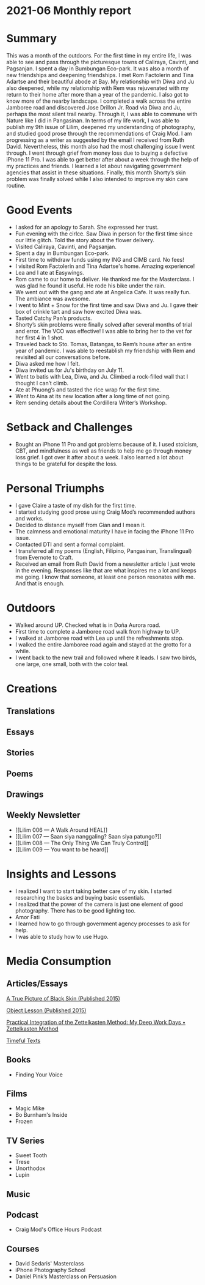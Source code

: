 # 2021-06 Monthly report

# Summary

This was a month of the outdoors. For the first time in my entire life, I was able to see and pass through the picturesque towns of Caliraya, Cavinti, and Pagsanjan. I spent a day in Bumbungan Eco-park. It was also a month of new friendships and deepening friendships. I met Rom Factolerin and Tina Adartse and their beautiful abode at Bay. My relationship with Diwa and Ju also deepened, while my relationship with Rem was rejuvenated with my return to their home after more than a year of the pandemic. I also got to know more of the nearby landscape. I completed a walk across the entire Jamboree road and discovered Jose Drillon Jr. Road via Diwa and Ju, perhaps the most silent trail nearby. Through it, I was able to commune with Nature like I did in Pangasinan. In terms of my life work, I was able to publish my 9th issue of Lilim, deepened my understanding of photography, and studied good prose through the recommendations of Craig Mod. I am progressing as a writer as suggested by the email I received from Ruth David. Nevertheless, this month also had the most challenging issue I went through. I went through grief from money loss due to buying a defective iPhone 11 Pro. I was able to get better after about a week through the help of my practices and friends. I learned a lot about navigating government agencies that assist in these situations. Finally, this month Shorty’s skin problem was finally solved while I also intended to improve my skin care routine.

# Good Events

- I asked for an apology to Sarah. She expressed her trust.
- Fun evening with the cirlce. Saw Diwa in person for the first time since our little glitch. Told the story about the flower delivery.
- Visited Caliraya, Cavinti, and Pagsanjan.
- Spent a day in Bumbungan Eco-park.
- First time to withdraw funds using my ING and CIMB card. No fees!
- I visited Rom Factolerin and Tina Adartse's home. Amazing experience!
- Lea and I ate at Easywings.
- Rom came to our home to deliver. He thanked me for the Masterclass. I was glad he found it useful. He rode his bike under the rain.
- We went out with the gang and ate at Angelica Cafe. It was really fun. The ambiance was awesome.
- I went to Mint + Snow for the first time and saw Diwa and Ju. I gave their box of crinkle tart and saw how excited Diwa was.
- Tasted Catchy Pan’s products.
- Shorty’s skin problems were finally solved after several months of trial and error. The VCO was effective! I was able to bring her to the vet for her first 4 in 1 shot.
- Traveled back to Sto. Tomas, Batangas, to Rem’s house after an entire year of pandemic. I was able to reestablish my friendship with Rem and revisited all our conversations before.
- Diwa asked me how I felt.
- Diwa invited us for Ju's birthday on July 11.
- Went to batis with Lea, Diwa, and Ju. Climbed a rock-filled wall that I thought I can’t climb.
- Ate at Phuong’s and tasted the rice wrap for the first time.
- Went to Aina at its new location after a long time of not going.
- Rem sending details about the Cordillera Writer’s Workshop.

# Setback and Challenges

- Bought an iPhone 11 Pro and got problems because of it. I used stoicism, CBT, and mindfulness as well as friends to help me go through money loss grief. I got over it after about a week. I also learned a lot about things to be grateful for despite the loss.

# Personal Triumphs

- I gave Claire a taste of my dish for the first time.
- I started studying good prose using Craig Mod’s recommended authors and works.
- Decided to distance myself from Gian and I mean it.
- The calmness and emotional maturity I have in facing the iPhone 11 Pro issue.
- Contacted DTI and sent a formal complaint.
- I transferred all my poems (English, Filipino, Pangasinan, Translingual) from Evernote to Craft.
- Received an email from Ruth David from a newsletter article I just wrote in the evening. Responses like that are what inspires me a lot and keeps me going. I know that someone, at least one person resonates with me. And that is enough.

# Outdoors

- Walked around UP. Checked what is in Doña Aurora road.
- First time to complete a Jamboree road walk from highway to UP.
- I walked at Jamboree road with Lea up until the refreshments stop.
- I walked the entire Jamboree road again and stayed at the grotto for a while.
- I went back to the new trail and followed where it leads. I saw two birds, one large, one small, both with the color teal.

# Creations

## Translations

## Essays

## Stories

## Poems

## Drawings

## Weekly Newsletter

- [[Lilim 006 — A Walk Around HEAL]]
- [[Lilim 007 — Saan siya nanggaling? Saan siya patungo?]]
- [[Lilim 008 — The Only Thing We Can Truly Control]]
- [[Lilim 009 — You want to be heard]]

# Insights and Lessons

- I realized I want to start taking better care of my skin. I started researching the basics and buying basic essentials.
- I realized that the power of the camera is just one element of good photography. There has to be good lighting too.
- Amor Fati
- I learned how to go through government agency processes to ask for help.
- I was able to study how to use Hugo.

# Media Consumption

## Articles/Essays

[A True Picture of Black Skin (Published 2015)](https://www.nytimes.com/2015/02/22/magazine/a-true-picture-of-black-skin.html)

[Object Lesson (Published 2015)](https://www.nytimes.com/2015/03/22/magazine/object-lesson.html)

[Practical Integration of the Zettelkasten Method: My Deep Work Days • Zettelkasten Method](https://zettelkasten.de/posts/practical-integration-deep-work/)

[Timeful Texts](https://numinous.productions/timeful/)

## Books

- Finding Your Voice

## Films

- Magic Mike
- Bo Burnham's Inside
- Frozen

## TV Series

- Sweet Tooth
- Trese
- Unorthodox
- Lupin

## Music

## Podcast

- Craig Mod's Office Hours Podcast

## Courses

- David Sedaris' Masterclass
- iPhone Photography School
- Daniel Pink’s Masterclass on Persuasion

